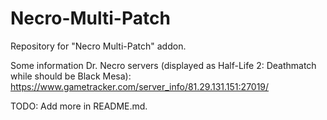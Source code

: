 # Necro-Multi-Patch
Repository for "Necro Multi-Patch" addon.

Some information Dr. Necro servers (displayed as Half-Life 2: Deathmatch while should be Black Mesa): https://www.gametracker.com/server_info/81.29.131.151:27019/

TODO: Add more in README.md.
